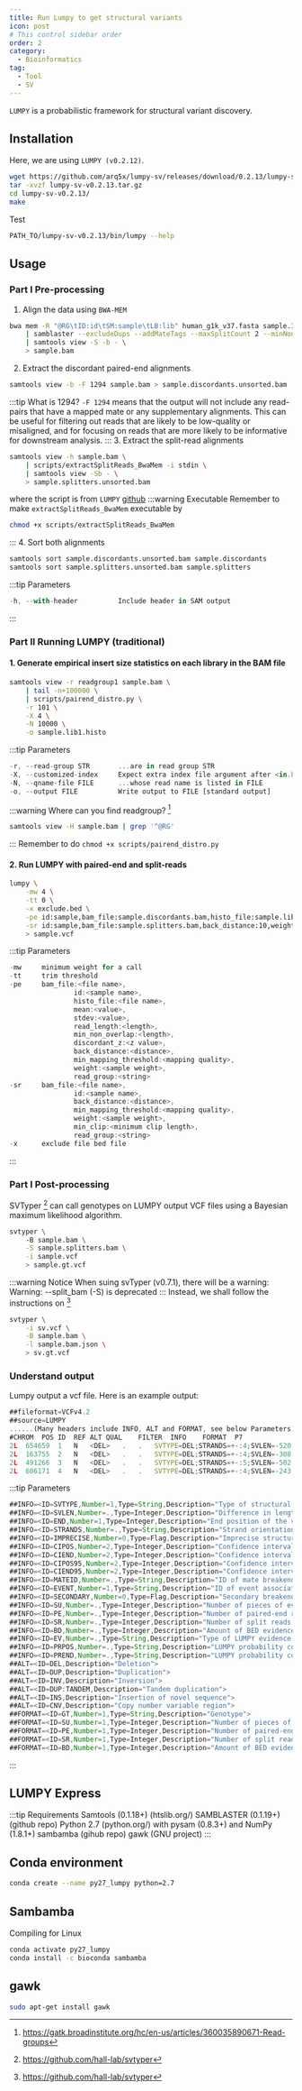 ```yaml
---
title: Run Lumpy to get structural variants
icon: post
# This control sidebar order
order: 2
category:
  - Bioinformatics
tag:
  - Tool
  - SV
---
```


`LUMPY` is a probabilistic framework for structural variant discovery.

## Installation
Here, we are using `LUMPY (v0.2.12)`.
```sh
wget https://github.com/arq5x/lumpy-sv/releases/download/0.2.13/lumpy-sv-v0.2.13.tar.gz
tar -xvzf lumpy-sv-v0.2.13.tar.gz
cd lumpy-sv-v0.2.13/
make
```
Test
```sh
PATH_TO/lumpy-sv-v0.2.13/bin/lumpy --help
```
## Usage
### Part I Pre-processing
1. Align the data using `BWA-MEM`
```sh
bwa mem -R "@RG\tID:id\tSM:sample\tLB:lib" human_g1k_v37.fasta sample.1.fq sample.2.fq \
    | samblaster --excludeDups --addMateTags --maxSplitCount 2 --minNonOverlap 20 \
    | samtools view -S -b - \
    > sample.bam
```
2. Extract the discordant paired-end alignments
```sh
samtools view -b -F 1294 sample.bam > sample.discordants.unsorted.bam
```
:::tip What is 1294?
`-F 1294` means that the output will not include any read-pairs that have a mapped mate or any supplementary alignments. This can be useful for filtering out reads that are likely to be low-quality or misaligned, and for focusing on reads that are more likely to be informative for downstream analysis.
:::
3. Extract the split-read alignments
```sh
samtools view -h sample.bam \
    | scripts/extractSplitReads_BwaMem -i stdin \
    | samtools view -Sb - \
    > sample.splitters.unsorted.bam
```
where the script is from `LUMPY` [github](https://github.com/arq5x/lumpy-sv/blob/master/scripts/extractSplitReads_BwaMem) 
:::warning Executable
Remember to make `extractSplitReads_BwaMem` executable by
```sh
chmod +x scripts/extractSplitReads_BwaMem
```
:::
4. Sort both alignments
```sh
samtools sort sample.discordants.unsorted.bam sample.discordants
samtools sort sample.splitters.unsorted.bam sample.splitters
```
:::tip Parameters
```js
-h, --with-header          Include header in SAM output
```
:::
### Part II Running LUMPY (traditional)
#### 1. Generate empirical insert size statistics on each library in the BAM file
```sh
samtools view -r readgroup1 sample.bam \
    | tail -n+100000 \
    | scripts/pairend_distro.py \
    -r 101 \
    -X 4 \
    -N 10000 \
    -o sample.lib1.histo
```
:::tip Parameters
```js
-r, --read-group STR       ...are in read group STR
-X, --customized-index     Expect extra index file argument after <in.bam>
-N, --qname-file FILE      ...whose read name is listed in FILE
-o, --output FILE          Write output to FILE [standard output]
```
:::warning Where can you find readgroup? [^gatk_readgroup]
```sh
samtools view -H sample.bam | grep '^@RG'
```
:::
Remember to do `chmod +x scripts/pairend_distro.py`
#### 2. Run LUMPY with paired-end and split-reads
```sh
lumpy \
    -mw 4 \
    -tt 0 \
    -x exclude.bed \
    -pe id:sample,bam_file:sample.discordants.bam,histo_file:sample.lib1.histo,mean:500,stdev:50,read_length:101,min_non_overlap:101,discordant_z:5,back_distance:10,weight:1,min_mapping_threshold:20 \
    -sr id:sample,bam_file:sample.splitters.bam,back_distance:10,weight:1,min_mapping_threshold:20 \
    > sample.vcf
```
:::tip Parameters
```js
-mw     minimum weight for a call
-tt     trim threshold
-pe     bam_file:<file name>,
                id:<sample name>,
                histo_file:<file name>,
                mean:<value>,
                stdev:<value>,
                read_length:<length>,
                min_non_overlap:<length>,
                discordant_z:<z value>,
                back_distance:<distance>,
                min_mapping_threshold:<mapping quality>,
                weight:<sample weight>,
                read_group:<string>
-sr     bam_file:<file name>,
                id:<sample name>,
                back_distance:<distance>,
                min_mapping_threshold:<mapping quality>,
                weight:<sample weight>,
                min_clip:<minimum clip length>,
                read_group:<string>
-x      exclude file bed file
```
:::

### Part I Post-processing
SVTyper [^svTyper] can call genotypes on LUMPY output VCF files using a Bayesian maximum likelihood algorithm.
```sh
svtyper \      
    -B sample.bam \
    -S sample.splitters.bam \
    -i sample.vcf
    > sample.gt.vcf
```
:::warning Notice
When suing svTyper (v0.7.1), there will be a warning:
Warning: --split_bam (-S) is deprecated
:::
Instead, we shall follow the instructions on [^svTyper]
```sh
svtyper \
    -i sv.vcf \
    -B sample.bam \
    -l sample.bam.json \
    > sv.gt.vcf
```
### Understand output
Lumpy output a vcf file. Here is an example output:
```js
##fileformat=VCFv4.2
##source=LUMPY
......(Many headers include INFO, ALT and FORMAT, see below Parameters)......
#CHROM	POS	ID	REF	ALT	QUAL	FILTER	INFO	FORMAT	P7
2L	654659	1	N	<DEL>	.	.	SVTYPE=DEL;STRANDS=+-:4;SVLEN=-520;END=655179;CIPOS=-10,518;CIEND=-498,9;CIPOS95=-3,161;CIEND95=-163,3;IMPRECISE;SU=4;PE=4;SR=0	GT:SU:PE:SR	./.:4:4:0
2L	163755	2	N	<DEL>	.	.	SVTYPE=DEL;STRANDS=+-:4;SVLEN=-308;END=164063;CIPOS=-10,306;CIEND=-146,9;CIPOS95=-3,81;CIEND95=-70,3;IMPRECISE;SU=4;PE=4;SR=0	GT:SU:PE:SR	./.:4:4:0
2L	491266	3	N	<DEL>	.	.	SVTYPE=DEL;STRANDS=+-:5;SVLEN=-502;END=491768;CIPOS=-10,500;CIEND=-444,9;CIPOS95=-3,107;CIEND95=-108,3;IMPRECISE;SU=5;PE=5;SR=0	GT:SU:PE:SR	./.:5:5:0
2L	606171	4	N	<DEL>	.	.	SVTYPE=DEL;STRANDS=+-:4;SVLEN=-243;END=606414;CIPOS=-10,60;CIEND=-242,9;CIPOS95=-2,42;CIEND95=-77,3;IMPRECISE;SU=4;PE=4;SR=0	GT:SU:PE:SR	./.:4:4:0
```

:::tip Parameters
```js
##INFO=<ID=SVTYPE,Number=1,Type=String,Description="Type of structural variant">
##INFO=<ID=SVLEN,Number=.,Type=Integer,Description="Difference in length between REF and ALT alleles">
##INFO=<ID=END,Number=1,Type=Integer,Description="End position of the variant described in this record">
##INFO=<ID=STRANDS,Number=.,Type=String,Description="Strand orientation of the adjacency in BEDPE format (DEL:+-, DUP:-+, INV:++/--)">
##INFO=<ID=IMPRECISE,Number=0,Type=Flag,Description="Imprecise structural variation">
##INFO=<ID=CIPOS,Number=2,Type=Integer,Description="Confidence interval around POS for imprecise variants">
##INFO=<ID=CIEND,Number=2,Type=Integer,Description="Confidence interval around END for imprecise variants">
##INFO=<ID=CIPOS95,Number=2,Type=Integer,Description="Confidence interval (95%) around POS for imprecise variants">
##INFO=<ID=CIEND95,Number=2,Type=Integer,Description="Confidence interval (95%) around END for imprecise variants">
##INFO=<ID=MATEID,Number=.,Type=String,Description="ID of mate breakends">
##INFO=<ID=EVENT,Number=1,Type=String,Description="ID of event associated to breakend">
##INFO=<ID=SECONDARY,Number=0,Type=Flag,Description="Secondary breakend in a multi-line variants">
##INFO=<ID=SU,Number=.,Type=Integer,Description="Number of pieces of evidence supporting the variant across all samples">
##INFO=<ID=PE,Number=.,Type=Integer,Description="Number of paired-end reads supporting the variant across all samples">
##INFO=<ID=SR,Number=.,Type=Integer,Description="Number of split reads supporting the variant across all samples">
##INFO=<ID=BD,Number=.,Type=Integer,Description="Amount of BED evidence supporting the variant across all samples">
##INFO=<ID=EV,Number=.,Type=String,Description="Type of LUMPY evidence contributing to the variant call">
##INFO=<ID=PRPOS,Number=.,Type=String,Description="LUMPY probability curve of the POS breakend">
##INFO=<ID=PREND,Number=.,Type=String,Description="LUMPY probability curve of the END breakend">
##ALT=<ID=DEL,Description="Deletion">
##ALT=<ID=DUP,Description="Duplication">
##ALT=<ID=INV,Description="Inversion">
##ALT=<ID=DUP:TANDEM,Description="Tandem duplication">
##ALT=<ID=INS,Description="Insertion of novel sequence">
##ALT=<ID=CNV,Description="Copy number variable region">
##FORMAT=<ID=GT,Number=1,Type=String,Description="Genotype">
##FORMAT=<ID=SU,Number=1,Type=Integer,Description="Number of pieces of evidence supporting the variant">
##FORMAT=<ID=PE,Number=1,Type=Integer,Description="Number of paired-end reads supporting the variant">
##FORMAT=<ID=SR,Number=1,Type=Integer,Description="Number of split reads supporting the variant">
##FORMAT=<ID=BD,Number=1,Type=Integer,Description="Amount of BED evidence supporting the variant">
```
:::

## LUMPY Express
:::tip Requirements
Samtools (0.1.18+) (htslib.org/)
SAMBLASTER (0.1.19+) (github repo)
Python 2.7 (python.org/) with pysam (0.8.3+) and NumPy (1.8.1+)
sambamba (gihub repo)
gawk (GNU project)
:::

## Conda environment
```sh
conda create --name py27_lumpy python=2.7
```

## Sambamba
Compiling for Linux
```sh
conda activate py27_lumpy
conda install -c bioconda sambamba
```

## gawk
```sh
sudo apt-get install gawk
```

[^github]:https://github.com/arq5x/lumpy-sv
[^gatk_readgroup]:https://gatk.broadinstitute.org/hc/en-us/articles/360035890671-Read-groups
[^svTyper]:https://github.com/hall-lab/svtyper
[^sambamba]:https://github.com/biod/sambamba